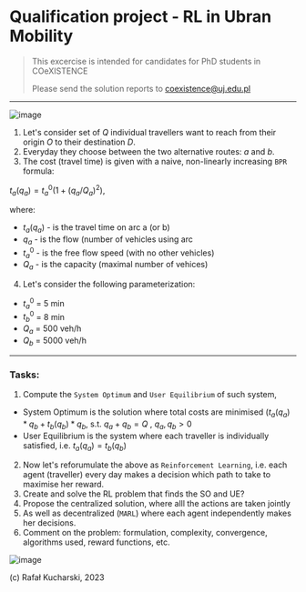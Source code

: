 # Qualification project - RL in Ubran Mobility

> This excercise is intended for candidates for PhD students in COeXISTENCE
> 
> Please send the solution reports to coexistence@uj.edu.pl

---

![image](https://user-images.githubusercontent.com/20555451/238653204-e8af9e52-262b-493b-a931-5cb3695bebd2.png)


1. Let's consider set of $Q$ individual travellers want to reach from their origin $O$ to their destination $D$.
2. Everyday they choose between the two alternative routes: $a$ and $b$.
3. The cost (travel time) is given with a naive, non-linearly increasing `BPR` formula:

$t_a(q_a) = t^0_a (1 + (q_a / Q_a)^2)$, 

where:

* $t_a(q_a)$ - is the travel time on arc a (or b)
* $q_a$ - is the flow (number of vehicles using arc
* $t^0_a$ - is the free flow speed (with no other vehicles)
* $Q_a$ - is the capacity (maximal number of vehices)


4. Let's consider the following parameterization:

* $t^0_a$ = 5 min
* $t^0_b$ = 8 min
* $Q_a$ = 500 veh/h
* $Q_b$ = 5000 veh/h

--- 

### Tasks:
1. Compute the `System Optimum` and `User Equilibrium` of such system, 
 * System Optimum is the solution where total costs are minimised ($t_a(q_a)* q_b + t_b(q_b) * q_b$, s.t. $q_a + q_b = Q$ , $q_a, q_b >0$
 * User Equilibrium is the system where each traveller is individually satisfied, i.e. $t_a(q_a) = t_b(q_b)$

2. Now let's reforumulate the above as `Reinforcement Learning`, i.e. each agent (traveller) every day makes a decision which path to take to maximise her reward.
3. Create and solve the RL problem that finds the SO and UE?
4. Propose the centralized solution, where alll the actions are taken jointly
5. As well as decentralized (`MARL`) where each agent independently makes her decisions.
6. Comment on the problem: formulation, complexity, convergence, algorithms used, reward functions, etc.






![image](https://user-images.githubusercontent.com/20555451/238649487-9974e36e-1464-408c-b8b4-9287bfb15d70.png)



(c) Rafał Kucharski, 2023